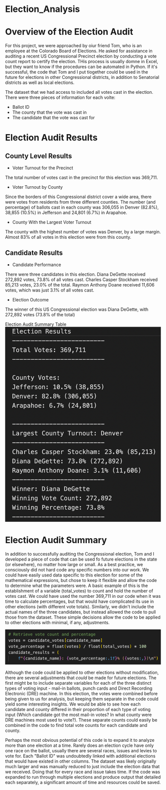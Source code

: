 # Election_Analysis

# Overview of the Election Audit

For this project, we were approached by oiur friend Tom, who is an employee at the Colorado Board of Elections. He asked for assistance in auditing a recent US Congressional Precinct election by conducting a vote count report to certify the election. THis process is usually domne in Excel, but they want to know if the procedures can be automated in Python. If it's successful, the code that Tom and I put tiogether could be used in the future for elections in other Congressional districts, in addition to Senatorial districts as well as local elections.

The dataset that we had access to included all votes cast in the election. There were three pieces of information for each volte:
- Ballot ID
- The county that the vote was cast in
- The candidate that the vote was cast for

# Election Audit Results

## County Level Results

- Voter Turnout for the Precinct

The total number of votes cast in the precinct for this election was 369,711.

- Voter Turnout by County

Since the borders of this Congressional district cover a wide area, there were votes from residents from three different counties. The number (and percentage) of ballots cast in each county was 306,055 in Denver (82.8%), 38,855 (10.5%) in Jefferson and 24,801 (6.7%) in Arapahoe. 

- County With the Largest Voter Turnout

The county with the highest number of votes was Denver, by a large margin. Almost 83% of all votes in this election were from this county.

## Candidate Results

- Candidate Performance

There were three candidates in this election. Diana DeGette received 272,892 votes, 73.8% of all votes cast. Charles Casper Stockham received 85,213 votes, 23.0% of the total. Raymon Anthony Doane received 11,606 votes, which was just 3.1% of all votes cast.

- Election Outcome

The winner of this US Congressional election was Diana DeGette, with 272,892 votes (73.8% of the total)

Election Audit Summary Table
![summary table](https://github.com/brianbutler08/Election_Analysis/blob/main/Election_Analysis/VS%20Code%20election%20output.png)

# Election Audit Summary

In addition to successfully auditing the Congressional election, Tom and I developed a piece of code that can be used fo future elections in the state (or elsewhere), no matter how large or small. As a best practice, we consciously did not hard code any specific numbers into our work. We could have easily used data specific to this election for some of the mathematical expressions, but chose to keep it flexible and allow the code to determine what the parameters were. A basic example of this is the establishment of a variable (total_votes) to count and hold the number of votes cast. We could have used the number 369,711 in our code when it was time to calculate percentages, but that would have complicated its use in other elections (with different vote totals). Similarly, we didn't include the actual names of the three candidates, but instead allowed the code to pull those from the dataset. These simple decisions allow the code to be applied to other elections with minimal, if any, adjustments.

![code example](https://github.com/brianbutler08/Election_Analysis/blob/main/election%20analysis%20code%20example.png)

Although the code could be applied to other elections without modification, there are several adjustments that *could* be made for future elections. The first might be to include separate variables for each of the three distinct types of voting input - mail-in ballots, punch cards and Direct Recording Electronic (DRE) machine. In this election, the votes were combined before being given to us for analysis, but keeping them separate in the code could yield some interesting insights. We would be able to see how each candidate and county differed in their proportion of each type of voting input (Which candidate got the most mail-in votes? In what county were DRE machines most used to vote?). These separate counts could easily be combined in the code to find total vote counts for each candidate and county.

Perhaps the most obvious potential of this code is to expand it to analyze more than one election at a time. Rarely does an election cycle have only one race on the ballot, usually there are several races, issues and levies to vote for. Each "Ballot ID" was undoubtedly linked with additional elections that would have existed in other columns. The dataset was likely originally much larger and was manually reduced to just include the election data that we received. Doing that for every race and issue takes time. If the code was expanded to run through multiple elections and produce output that detailed each separately, a significant amount of time and resources could be saved.
